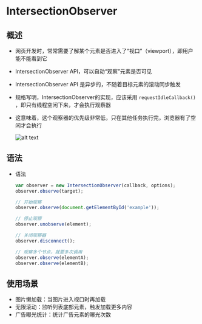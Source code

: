 # IntersectionObserver

## 概述

+ 网页开发时，常常需要了解某个元素是否进入了“视口”（viewport），即用户能不能看到它

+ IntersectionObserver API，可以自动“观察”元素是否可见

+ IntersectionObserver API 是异步的，不随着目标元素的滚动同步触发
+ 规格写明，IntersectionObserver的实现，应该采用 `requestIdleCallback()` ，即只有线程空闲下来，才会执行观察器
+ 这意味着，这个观察器的优先级非常低，只在其他任务执行完，浏览器有了空闲才会执行

  ![alt text](images/IntersectionObserver.png)

## 语法

+ 语法

  ```js
  var observer = new IntersectionObserver(callback, options);
  observer.observe(target);
  ```

  ```js
  // 开始观察
  observer.observe(document.getElementById('example'));

  // 停止观察
  observer.unobserve(element);

  // 关闭观察器
  observer.disconnect();
  ```

  ```js
  // 观察多个节点，就要多次调用
  observer.observe(elementA);
  observer.observe(elementB);
  ```

## 使用场景

+ 图片懒加载：当图片进入视口时再加载
+ 无限滚动：监听列表底部元素，触发加载更多内容
+ 广告曝光统计：统计广告元素的曝光次数
